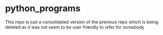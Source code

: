 # python_programs
This repo is just a consolidated version of the previous repo which is being deleted as it was not seem to be user friendly to refer for somebody
